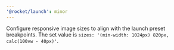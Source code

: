```yaml
---
'@rocket/launch': minor
---
```


Configure responsive image sizes to align with the launch preset breakpoints.
The set value is `sizes: '(min-width: 1024px) 820px, calc(100vw - 40px)'`.
